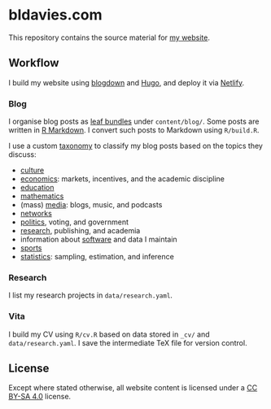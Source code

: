 # bldavies.com

This repository contains the source material for [my website](https://bldavies.com/).

## Workflow

I build my website using [blogdown](https://github.com/rstudio/blogdown) and [Hugo](https://gohugo.io), and deploy it via [Netlify](https://www.netlify.com).

### Blog

I organise blog posts as [leaf bundles](https://gohugo.io/content-management/page-bundles/) under `content/blog/`.
Some posts are written in [R Markdown](https://rmarkdown.rstudio.com).
I convert such posts to Markdown using `R/build.R`.

I use a custom [taxonomy](https://gohugo.io/content-management/taxonomies/) to classify my blog posts based on the topics they discuss:

* [culture](https://bldavies.com/topics/culture/)
* [economics](https://bldavies.com/topics/economics/): markets, incentives, and the academic discipline
* [education](https://bldavies.com/topics/education/)
* [mathematics](https://bldavies.com/topics/mathematics/)
* (mass) [media](https://bldavies.com/topics/media/): blogs, music, and podcasts
* [networks](https://bldavies.com/topics/networks/)
* [politics](https://bldavies.com/topics/politics/), voting, and government
* [research](https://bldavies.com/topics/research/), publishing, and academia
* information about [software](https://bldavies.com/topics/software/) and data I maintain
* [sports](https://bldavies.com/topics/sports/)
* [statistics](https://bldavies.com/topics/statistics/): sampling, estimation, and inference

### Research

I list my research projects in `data/research.yaml`.

### Vita

I build my CV using `R/cv.R` based on data stored in `_cv/` and `data/research.yaml`.
I save the intermediate TeX file for version control.

## License

Except where stated otherwise, all website content is licensed under a [CC BY-SA 4.0](https://creativecommons.org/licenses/by-sa/4.0/) license.
